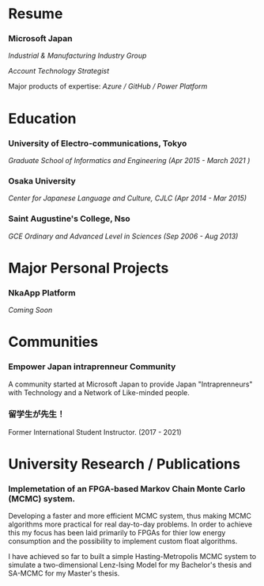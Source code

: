 # Resume
### Microsoft Japan
_Industrial & Manufacturing Industry Group_

_Account Technology Strategist_

Major products of expertise: _Azure / GitHub / Power Platform_

# Education
### University of Electro-communications, Tokyo 
_Graduate School of Informatics and Engineering (Apr 2015 - March 2021 )_

### Osaka University 
_Center for Japanese Language and Culture, CJLC (Apr 2014 - Mar 2015)_

### Saint Augustine's College, Nso 
_GCE Ordinary and Advanced Level in Sciences (Sep 2006 - Aug 2013)_


# Major Personal Projects
### NkaApp Platform 
_Coming Soon_

# Communities
### Empower Japan intraprenneur Community
A community started at Microsoft Japan to provide Japan "Intraprenneurs" with Technology and a Network of Like-minded people.

### 留学生が先生！
Former International Student  Instructor. (2017 - 2021)


# University Research / Publications

### Implemetation of an FPGA-based Markov Chain Monte Carlo (MCMC) system.
Developing a faster and more efficient MCMC system, thus making MCMC algorithms more practical for real day-to-day problems. In order to achieve this my focus has been laid primarily to FPGAs for thier low energy consumption and the possibility to implement custom float algorithms. 

I have achieved so far to built a simple Hasting-Metropolis MCMC system to simulate a two-dimensional Lenz-Ising Model for my Bachelor's thesis and SA-MCMC for my Master's thesis.
